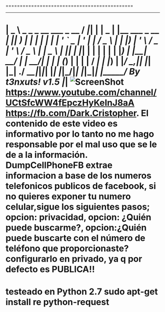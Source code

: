 =============================================
 ____                         ____     _ _ ____  _                      _____  ___
|  _ \ _   _ _ __ ___  _ __  / ___|___| | |  _ \| |__   ___  _ __   ___|  ___||	__)
| | | | | | | '_ ` _ \| '_ \| |   / _ \ | | |_) | '_ \ / _ \| '_ \ / _ \ |_   |  _ \\
| |_| | |_| | | | | | | |_) | |__|  __/ | |  __/| | | | (_) | | | |  __/  _|  | |_) |
|____/ \__,_|_| |_| |_| .__/ \____\___|_|_|_|   |_| |_|\___/|_| |_|\___|_|    |_____/
By t3nxuts! v1.5      |_|
![ScreenShot](https://raw.githubusercontent.com/t3nxuts/Dump-CellPhone-Facebook/master/dumpcellphonefb.png)
https://www.youtube.com/channel/UCtSfcWW4fEpczHyKeInJ8aA
https://fb.com/Dark.Cristopher.
El contenido de este video es informativo por lo tanto no me hago responsable por el mal uso que se le de a la información.
DumpCellPhoneFB extrae informacion a base de los numeros telefonicos publicos de facebook, si no quieres exponer tu numero celular,sigue los siguientes pasos;
opcion: privacidad,
opcion: ¿Quién puede buscarme?,
opcion:¿Quién puede buscarte con el número de teléfono que proporcionaste?
configurarlo en privado, ya q por defecto es PUBLICA!!
=============================================
testeado en Python 2.7
sudo apt-get install re python-request
=============================================
